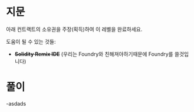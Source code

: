 # 지문

아래 컨트랙트의 소유권을 주장(획득)하여 이 레벨을 완료하세요.

도움이 될 수 있는 것들:

* ~~**Solidity Remix IDE**~~ (우리는 Foundry와 친해져야하기때문에 Foundry를 쓸것입니다)

# 풀이 
-asdads